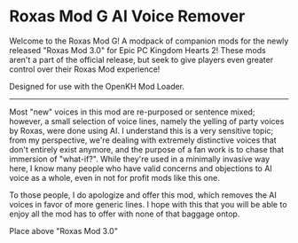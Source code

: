 # Roxas Mod G AI Voice Remover
 Welcome to the Roxas Mod G! A modpack of companion mods for the newly released "Roxas Mod 3.0" for Epic PC Kingdom Hearts 2! These mods aren't a part of the official release, but seek to give players even greater control over their Roxas Mod experience!

Designed for use with the OpenKH Mod Loader.

---

Most "new" voices in this mod are re-purposed or sentence mixed; however, a small selection of voice lines, namely the yelling of party voices by Roxas, were done using AI. I understand this is a very sensitive topic; from my perspective, we're dealing with extremely distinctive voices that don't entirely exist anymore, and the purpose of a fan work is to chase that immersion of "what-if?". While they're used in a minimally invasive way here, I know many people who have valid concerns and objections to AI voice as a whole, even in not for profit mods like this one.

To those people, I do apologize and offer this mod, which removes the AI voices in favor of more generic lines. I hope with this that you will be able to enjoy all the mod has to offer with none of that baggage ontop. 

Place above "Roxas Mod 3.0"
